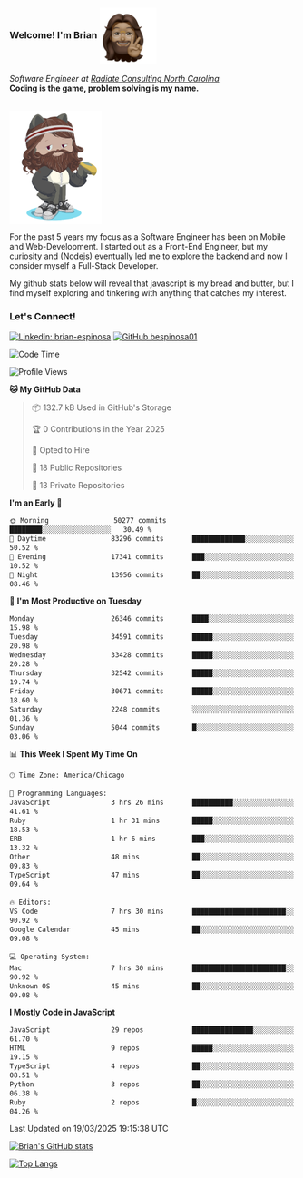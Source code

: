 ###  Welcome! I'm Brian <img align="center" src="https://github.com/bespinosa01/bespinosa01/blob/main/assets/peace-animoji.png" height="100" /></h2>
<p><em>Software Engineer at <a href="https://www.radiateconsulting.coop/north-carolina-tech-coop">Radiate Consulting North Carolina</a>
 <br/>
<!-- </br>Developer Consultant at <a href="https://codethedream.org/">Code The Dream</a> -->
</em> <b>Coding is the game, problem solving is my name.</b></p>

<br/>


 <img align="center" src="https://github.com/bespinosa01/bespinosa01/blob/main/assets/octo-me.png" height="200" /> 
 <p>
 For the past 5 years my focus as a Software Engineer has been on Mobile and Web-Development. I started out as a Front-End Engineer, but my curiosity and (Nodejs) eventually led me to explore the backend and now I consider myself a Full-Stack Developer.
</p>
<p>
 My github stats below will reveal that javascript is my bread and butter, but I find myself exploring and tinkering with anything that catches my interest. 
 </p>
 
 
### Let's Connect!

[![Linkedin: brian-espinosa](https://img.shields.io/badge/-brian--espinosa-blue?style=flat-square&logo=Linkedin&logoColor=white&link=https://www.linkedin.com/in/brian-espinosa/)](https://www.linkedin.com/in/brian-espinosa/)
[![GitHub bespinosa01](https://img.shields.io/github/followers/bespinosa01?label=follow&style=social)](https://github.com/bespinosa01)



<!--START_SECTION:waka-->
![Code Time](http://img.shields.io/badge/Code%20Time-1%2C749%20hrs%2032%20mins-blue)

![Profile Views](http://img.shields.io/badge/Profile%20Views-0-blue)

**🐱 My GitHub Data** 

> 📦 132.7 kB Used in GitHub's Storage 
 > 
> 🏆 0 Contributions in the Year 2025
 > 
> 💼 Opted to Hire
 > 
> 📜 18 Public Repositories 
 > 
> 🔑 13 Private Repositories 
 > 
**I'm an Early 🐤** 

```text
🌞 Morning                50277 commits       ████████░░░░░░░░░░░░░░░░░   30.49 % 
🌆 Daytime                83296 commits       █████████████░░░░░░░░░░░░   50.52 % 
🌃 Evening                17341 commits       ███░░░░░░░░░░░░░░░░░░░░░░   10.52 % 
🌙 Night                  13956 commits       ██░░░░░░░░░░░░░░░░░░░░░░░   08.46 % 
```
📅 **I'm Most Productive on Tuesday** 

```text
Monday                   26346 commits       ████░░░░░░░░░░░░░░░░░░░░░   15.98 % 
Tuesday                  34591 commits       █████░░░░░░░░░░░░░░░░░░░░   20.98 % 
Wednesday                33428 commits       █████░░░░░░░░░░░░░░░░░░░░   20.28 % 
Thursday                 32542 commits       █████░░░░░░░░░░░░░░░░░░░░   19.74 % 
Friday                   30671 commits       █████░░░░░░░░░░░░░░░░░░░░   18.60 % 
Saturday                 2248 commits        ░░░░░░░░░░░░░░░░░░░░░░░░░   01.36 % 
Sunday                   5044 commits        █░░░░░░░░░░░░░░░░░░░░░░░░   03.06 % 
```


📊 **This Week I Spent My Time On** 

```text
🕑︎ Time Zone: America/Chicago

💬 Programming Languages: 
JavaScript               3 hrs 26 mins       ██████████░░░░░░░░░░░░░░░   41.61 % 
Ruby                     1 hr 31 mins        █████░░░░░░░░░░░░░░░░░░░░   18.53 % 
ERB                      1 hr 6 mins         ███░░░░░░░░░░░░░░░░░░░░░░   13.32 % 
Other                    48 mins             ██░░░░░░░░░░░░░░░░░░░░░░░   09.83 % 
TypeScript               47 mins             ██░░░░░░░░░░░░░░░░░░░░░░░   09.64 % 

🔥 Editors: 
VS Code                  7 hrs 30 mins       ███████████████████████░░   90.92 % 
Google Calendar          45 mins             ██░░░░░░░░░░░░░░░░░░░░░░░   09.08 % 

💻 Operating System: 
Mac                      7 hrs 30 mins       ███████████████████████░░   90.92 % 
Unknown OS               45 mins             ██░░░░░░░░░░░░░░░░░░░░░░░   09.08 % 
```

**I Mostly Code in JavaScript** 

```text
JavaScript               29 repos            ███████████████░░░░░░░░░░   61.70 % 
HTML                     9 repos             █████░░░░░░░░░░░░░░░░░░░░   19.15 % 
TypeScript               4 repos             ██░░░░░░░░░░░░░░░░░░░░░░░   08.51 % 
Python                   3 repos             ██░░░░░░░░░░░░░░░░░░░░░░░   06.38 % 
Ruby                     2 repos             █░░░░░░░░░░░░░░░░░░░░░░░░   04.26 % 
```




 Last Updated on 19/03/2025 19:15:38 UTC
<!--END_SECTION:waka-->


<!--  Github STATS -->
[![Brian's GitHub stats](https://github-readme-stats.vercel.app/api?username=bespinosa01&hide=stars,contribs&count_private=true&show_icons=true)](https://github.com/anuraghazra/github-readme-stats)

[![Top Langs](https://github-readme-stats.vercel.app/api/top-langs/?username=bespinosa01&layout=compact)](https://github.com/anuraghazra/github-readme-stats)



<!--
**bespinosa01/bespinosa01** is a ✨ _special_ ✨ repository because its `README.md` (this file) appears on your GitHub profile.

Here are some ideas to get you started:

- 🔭 I’m currently working on ...
- 🌱 I’m currently learning ...
- 👯 I’m looking to collaborate on ...
- 🤔 I’m looking for help with ...
- 💬 Ask me about ...
- 📫 How to reach me: ...
- 😄 Pronouns: ...
- ⚡ Fun fact: ...
-->
